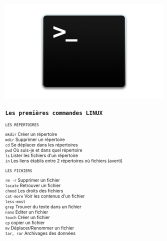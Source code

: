 ![logo-terminal](image/terminal.png)


``Les premières commandes LINUX``  
---------------------------------  

`LES RÉPERTOIRES`  


 `mkdir`     Créer un répertoire  
 `mdir`      Supprimer un répertoire  
 `cd`        Se déplacer dans les répertoires  
 `pwd`       Où suis-je et dans quel répertoire  
 `ls`        Lister les fichiers d'un répertoire  
 `in`        Les liens établis entre 2 répertoires où fichiers (averti)  


 `LES FICHIERS`  


 `rm -r`     Supprimer un fichier  
 `locate`    Retrouver un fichier  
 `chmod`     Les droits des fichiers  
 `cat-more`  Voir les contenus d'un fichier  
 `less-most`    
 `grep`      Trouver du texte dans un fichier  
 `nano`      Editer un fichier  
 `touch`     Créer un fichier  
 `cp`        copier un fichier  
 `mv`        Déplacer/Renommer un fichier  
 `tar, rar`  Archivages des données  
